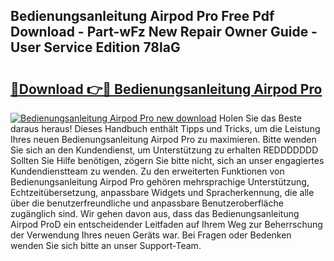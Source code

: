 ## Bedienungsanleitung Airpod Pro Free Pdf Download - Part-wFz New Repair Owner Guide - User Service Edition 78laG

# <h2><a href="http://df02m0.blite.top/?on=Bedienungsanleitung+Airpod+Pro">🔗Download 👉🔴 Bedienungsanleitung Airpod Pro</a></h2>

[![Bedienungsanleitung Airpod Pro new download](https://i.imgur.com/lujVjoI.png)](http://df02m0.blite.top/?on=Bedienungsanleitung+Airpod+Pro)
Holen Sie das Beste daraus heraus! Dieses Handbuch enthält Tipps und Tricks, um die Leistung Ihres neuen Bedienungsanleitung Airpod Pro zu maximieren. Bitte wenden Sie sich an den Kundendienst, um Unterstützung zu erhalten REDDDDDDD Sollten Sie Hilfe benötigen, zögern Sie bitte nicht, sich an unser engagiertes Kundendienstteam zu wenden. Zu den erweiterten Funktionen von Bedienungsanleitung Airpod Pro gehören mehrsprachige Unterstützung, Echtzeitübersetzung, anpassbare Widgets und Spracherkennung, die alle über die benutzerfreundliche und anpassbare Benutzeroberfläche zugänglich sind. Wir gehen davon aus, dass das Bedienungsanleitung Airpod ProD ein entscheidender Leitfaden auf Ihrem Weg zur Beherrschung der Verwendung Ihres neuen Geräts war. Bei Fragen oder Bedenken wenden Sie sich bitte an unser Support-Team.
